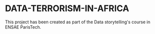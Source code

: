 # DATA-TERRORISM-IN-AFRICA
This project has been created as part of the Data storytelling's course in ENSAE ParisTech.
